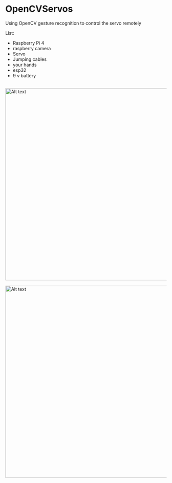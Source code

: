 # OpenCVServos
Using OpenCV gesture recognition to control the servo remotely


List:
 - Raspberry Pi 4  
 - raspberry camera 
 - Servo 
 - Jumping cables
 - your hands
 - esp32
 - 9 v battery
 
 
<br/>


<img src="/cdbe7740073c160e6b951f152a2c29a.png" alt="Alt text" title="Optional title"  height="600" width="800">

<br/>

<br/>


<img src="/8deaf0334d8900edfee9edaaef6469c.png" alt="Alt text" title="Optional title"  height="600" width="800">

<br/>
